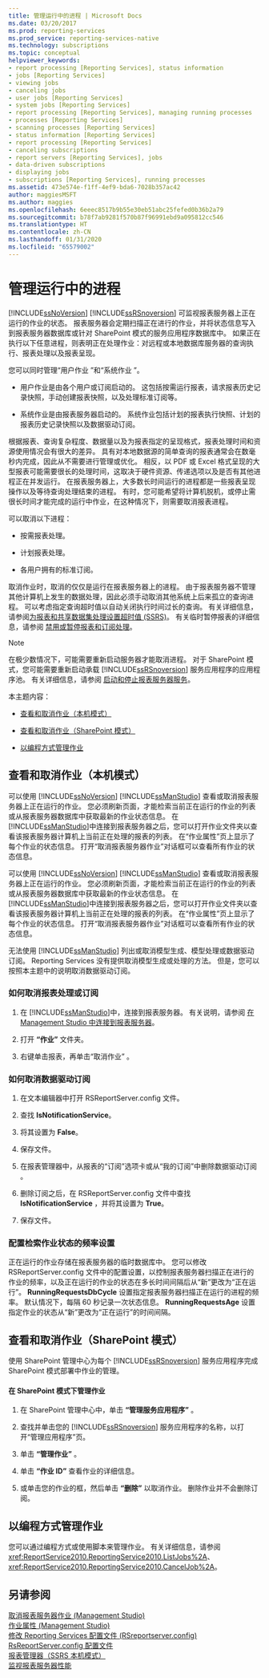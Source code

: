 ```yaml
---
title: 管理运行中的进程 | Microsoft Docs
ms.date: 03/20/2017
ms.prod: reporting-services
ms.prod_service: reporting-services-native
ms.technology: subscriptions
ms.topic: conceptual
helpviewer_keywords:
- report processing [Reporting Services], status information
- jobs [Reporting Services]
- viewing jobs
- canceling jobs
- user jobs [Reporting Services]
- system jobs [Reporting Services]
- report processing [Reporting Services], managing running processes
- processes [Reporting Services]
- scanning processes [Reporting Services]
- status information [Reporting Services]
- report processing [Reporting Services]
- canceling subscriptions
- report servers [Reporting Services], jobs
- data-driven subscriptions
- displaying jobs
- subscriptions [Reporting Services], running processes
ms.assetid: 473e574e-f1ff-4ef9-bda6-7028b357ac42
author: maggiesMSFT
ms.author: maggies
ms.openlocfilehash: 6eeec8517b9b55e30eb51abc25fefed0b36b2a79
ms.sourcegitcommit: b78f7ab9281f570b87f96991ebd9a095812cc546
ms.translationtype: HT
ms.contentlocale: zh-CN
ms.lasthandoff: 01/31/2020
ms.locfileid: "65579002"
---
```

# <a name="manage-a-running-process"></a>管理运行中的进程
  [!INCLUDE[ssNoVersion](../../includes/ssnoversion-md.md)] [!INCLUDE[ssRSnoversion](../../includes/ssrsnoversion-md.md)] 可监视报表服务器上正在运行的作业的状态。 报表服务器会定期扫描正在进行的作业，并将状态信息写入到报表服务器数据库或针对 SharePoint 模式的服务应用程序数据库中。 如果正在执行以下任意进程，则表明正在处理作业：对远程或本地数据库服务器的查询执行、报表处理以及报表呈现。  
  
 您可以同时管理“用户作业  ”和“系统作业  ”。  
  
-   用户作业是由各个用户或订阅启动的。 这包括按需运行报表，请求报表历史记录快照，手动创建报表快照，以及处理标准订阅等。  
  
-   系统作业是由报表服务器启动的。 系统作业包括计划的报表执行快照、计划的报表历史记录快照以及数据驱动订阅。  
  
 根据报表、查询复杂程度、数据量以及为报表指定的呈现格式，报表处理时间和资源使用情况会有很大的差异。 具有对本地数据源的简单查询的报表通常会在数毫秒内完成，因此从不需要进行管理或优化。 相反，以 PDF 或 Excel 格式呈现的大型报表可能需要很长的处理时间，这取决于硬件资源、传递选项以及是否有其他进程正在并发运行。 在报表服务器上，大多数长时间运行的进程都是一些报表呈现操作以及等待查询处理结束的进程。 有时，您可能希望将计算机脱机，或停止需很长时间才能完成的运行中作业，在这种情况下，则需要取消报表进程。  
  
 可以取消以下进程：  
  
-   按需报表处理。  
  
-   计划报表处理。  
  
-   各用户拥有的标准订阅。  
  
 取消作业时，取消的仅仅是运行在报表服务器上的进程。 由于报表服务器不管理其他计算机上发生的数据处理，因此必须手动取消其他系统上后来孤立的查询进程。 可以考虑指定查询超时值以自动关闭执行时间过长的查询。 有关详细信息，请参阅[为报表和共享数据集处理设置超时值 (SSRS)](../../reporting-services/report-server/setting-time-out-values-for-report-and-shared-dataset-processing-ssrs.md)。 有关临时暂停报表的详细信息，请参阅 [禁用或暂停报表和订阅处理](../../reporting-services/subscriptions/disable-or-pause-report-and-subscription-processing.md)。  
  
> [!NOTE]  
>  在极少数情况下，可能需要重新启动服务器才能取消进程。 对于 SharePoint 模式，您可能需要重新启动承载 [!INCLUDE[ssRSnoversion](../../includes/ssrsnoversion-md.md)] 服务应用程序的应用程序池。 有关详细信息，请参阅 [启动和停止报表服务器服务](../../reporting-services/report-server/start-and-stop-the-report-server-service.md)。  
  
 本主题内容：  
  
-   [查看和取消作业（本机模式）](#bkmk_native)  
  
-   [查看和取消作业（SharePoint 模式）](#bkmk_sharepoint)  
  
-   [以编程方式管理作业](#bkmk_programmatically)  
  
##  <a name="bkmk_native"></a> 查看和取消作业（本机模式）  
 可以使用 [!INCLUDE[ssNoVersion](../../includes/ssnoversion-md.md)] [!INCLUDE[ssManStudio](../../includes/ssmanstudio-md.md)] 查看或取消报表服务器上正在运行的作业。 您必须刷新页面，才能检索当前正在运行的作业的列表或从报表服务器数据库中获取最新的作业状态信息。 在 [!INCLUDE[ssManStudio](../../includes/ssmanstudio-md.md)]中连接到报表服务器之后，您可以打开作业文件夹以查看该报表服务器计算机上当前正在处理的报表的列表。 在“作业属性”页上显示了每个作业的状态信息。 打开“取消报表服务器作业”对话框可以查看所有作业的状态信息。  
  
 可以使用 [!INCLUDE[ssNoVersion](../../includes/ssnoversion-md.md)] [!INCLUDE[ssManStudio](../../includes/ssmanstudio-md.md)] 查看或取消报表服务器上正在运行的作业。 您必须刷新页面，才能检索当前正在运行的作业的列表或从报表服务器数据库中获取最新的作业状态信息。 在 [!INCLUDE[ssManStudio](../../includes/ssmanstudio-md.md)]中连接到报表服务器之后，您可以打开作业文件夹以查看该报表服务器计算机上当前正在处理的报表的列表。 在“作业属性”页上显示了每个作业的状态信息。 打开“取消报表服务器作业”对话框可以查看所有作业的状态信息。  
  
 无法使用 [!INCLUDE[ssManStudio](../../includes/ssmanstudio-md.md)] 列出或取消模型生成、模型处理或数据驱动订阅。 Reporting Services 没有提供取消模型生成或处理的方法。 但是，您可以按照本主题中的说明取消数据驱动订阅。  
  
### <a name="how-to-cancel-report-processing-or-subscription"></a>如何取消报表处理或订阅  
  
1.  在 [!INCLUDE[ssManStudio](../../includes/ssmanstudio-md.md)]中，连接到报表服务器。 有关说明，请参阅 [在 Management Studio 中连接到报表服务器](../../reporting-services/tools/connect-to-a-report-server-in-management-studio.md)。  
  
2.  打开 **“作业”** 文件夹。  
  
3.  右键单击报表，再单击“取消作业”  。  
  
### <a name="how-to-cancel-a-data-driven-subscription"></a>如何取消数据驱动订阅  
  
1.  在文本编辑器中打开 RSReportServer.config 文件。  
  
2.  查找 **IsNotificationService**。  
  
3.  将其设置为 **False**。  
  
4.  保存文件。  
  
5.  在报表管理器中，从报表的“订阅”选项卡或从“我的订阅”中删除数据驱动订阅  。  
  
6.  删除订阅之后，在 RSReportServer.config 文件中查找 **IsNotificationService** ，并将其设置为 **True**。  
  
7.  保存文件。  
  
### <a name="configuring-frequency-settings-for-retrieving-job-status"></a>配置检索作业状态的频率设置  
 正在运行的作业存储在报表服务器的临时数据库中。 您可以修改 RSReportServer.config 文件中的配置设置，以控制报表服务器扫描正在进行的作业的频率，以及正在运行的作业的状态在多长时间间隔后从“新”更改为“正在运行”。 **RunningRequestsDbCycle** 设置指定报表服务器扫描正在运行的进程的频率。 默认情况下，每隔 60 秒记录一次状态信息。 **RunningRequestsAge** 设置指定作业的状态从“新”更改为“正在运行”的时间间隔。  
  
##  <a name="bkmk_sharepoint"></a> 查看和取消作业（SharePoint 模式）  
 使用 SharePoint 管理中心为每个 [!INCLUDE[ssRSnoversion](../../includes/ssrsnoversion-md.md)] 服务应用程序完成 SharePoint 模式部署中作业的管理。  
  
#### <a name="to-manage-jobs-in-sharepoint-mode"></a>在 SharePoint 模式下管理作业  
  
1.  在 SharePoint 管理中心中，单击 **“管理服务应用程序”** 。  
  
2.  查找并单击您的 [!INCLUDE[ssRSnoversion](../../includes/ssrsnoversion-md.md)] 服务应用程序的名称，以打开“管理应用程序”页。  
  
3.  单击 **“管理作业”** 。  
  
4.  单击 **“作业 ID”** 查看作业的详细信息。  
  
5.  或单击您的作业的框，然后单击 **“删除”** 以取消作业。 删除作业并不会删除订阅。  
  
##  <a name="bkmk_programmatically"></a> 以编程方式管理作业  
 您可以通过编程方式或使用脚本来管理作业。 有关详细信息，请参阅 <xref:ReportService2010.ReportingService2010.ListJobs%2A>、 <xref:ReportService2010.ReportingService2010.CancelJob%2A>。  
  
## <a name="see-also"></a>另请参阅  
 [取消报表服务器作业 (Management Studio)](../../reporting-services/tools/cancel-report-server-jobs-management-studio.md)   
 [作业属性 (Management Studio)](../../reporting-services/tools/job-properties-management-studio.md)   
 [修改 Reporting Services 配置文件 (RSreportserver.config)](../../reporting-services/report-server/modify-a-reporting-services-configuration-file-rsreportserver-config.md)   
 [RsReportServer.config 配置文件](../../reporting-services/report-server/rsreportserver-config-configuration-file.md)   
 [报表管理器（SSRS 本机模式）](https://msdn.microsoft.com/library/80949f9d-58f5-48e3-9342-9e9bf4e57896)   
 [监视报表服务器性能](../../reporting-services/report-server/monitoring-report-server-performance.md)  
  
  
